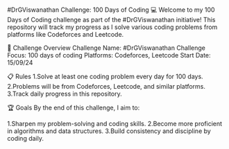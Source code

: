 #DrGViswanathan Challenge: 100 Days of Coding 💻
Welcome to my 100 Days of Coding challenge as part of the #DrGViswanathan initiative! This repository will track my progress as I solve various coding problems from platforms like Codeforces and Leetcode.

🚀 Challenge Overview
Challenge Name: #DrGViswanathan Challenge
Focus: 100 days of coding
Platforms: Codeforces, Leetcode
Start Date: 15/09/24


📋 Rules
1.Solve at least one coding problem every day for 100 days.
2.Problems will be from Codeforces, Leetcode, and similar platforms.
3.Track daily progress in this repository.


🏆 Goals
By the end of this challenge, I aim to:

1.Sharpen my problem-solving and coding skills.
2.Become more proficient in algorithms and data structures.
3.Build consistency and discipline by coding daily.
